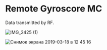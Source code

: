 # Remote Gyroscore MC

Data transmitted by RF.

![IMG_2425 (1)](https://github.com/xeweva/Remote-Gyroscore-MC/assets/54597813/c04adfbc-db32-4b41-b179-54c8d5a36a03)

![Снимок экрана 2019-03-18 в 12 45 16](https://github.com/xeweva/Remote-Gyroscore-MC/assets/54597813/05e0cd17-490f-4559-bba2-2b7263ae8c83)
